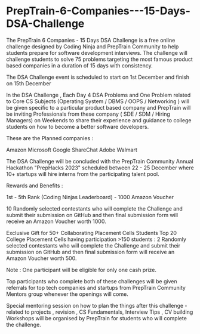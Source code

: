 # PrepTrain-6-Companies---15-Days-DSA-Challenge


The PrepTrain 6 Companies - 15 Days DSA Challenge is a free online challenge designed by Coding Ninja and PrepTrain Community to help students prepare for software development interviews. The challenge will challenge students to solve 75 problems targeting the most famous product based companies in a duration of 15 days with consistency.
 

The DSA Challenge event is scheduled to start on 1st December and finish on 15th December
 

In the DSA Challenge , Each Day 4 DSA Problems and One Problem related to Core CS Subjects (Operating System / DBMS / OOPS / Networking ) will be given specific to a particular product based company and PrepTrain will be inviting Professionals from these company ( SDE / SDM / Hiring Managers) on Weekends to share their experience and guidance to college students on how to become a better software developers.

These are the Planned companies :
 

Amazon
Microsoft
Google
ShareChat
Adobe
Walmart
 
The DSA Challenge will be concluded with the PrepTrain Community Annual Hackathon "PrepHacks 2023" scheduled between 22 - 25 December where 10+ startups will hire interns from the participating talent pool.

Rewards and Benefits : 

1st - 5th Rank (Coding Ninjas Leaderboard) - 1000 Amazon Voucher 
 
10 Randomly selected contestants who will complete the Challenge and submit their submission on GitHub and then final submission form will receive an Amazon Voucher worth 1000.
 
Exclusive Gift for 50+ Collaborating Placement Cells Students
Top 20 College Placement Cells having participation >150 students : 2 Randomly selected contestants who will complete the Challenge and submit their submission on GitHub and then final submission form will receive an Amazon Voucher worth 500.

Note : One participant will be eligible for only one cash prize.
 
Top participants who complete both of these challenges will be given referrals for top tech companies and startups from PrepTrain Community Mentors group whenever the openings will come.
 
Special mentoring session on how to plan the things after this challenge - related to projects , revision , CS Fundamentals, Interview Tips , CV building Workshops will be organised by PrepTrain for students who will complete the challenge.
 
